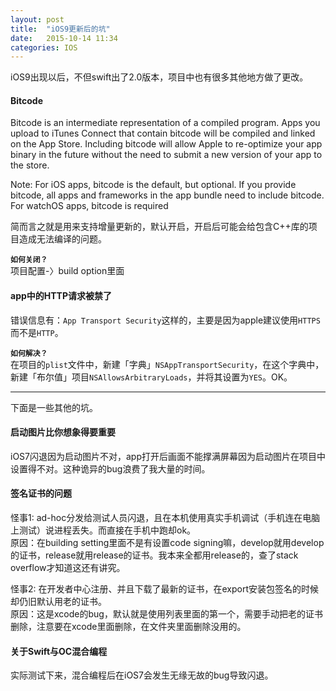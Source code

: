 ```yaml
---     
layout: post     
title:  "iOS9更新后的坑"    
date:   2015-10-14 11:34     
categories: IOS     
---     
```


iOS9出现以后，不但swift出了2.0版本，项目中也有很多其他地方做了更改。     
   
#### Bitcode      
Bitcode is an intermediate representation of a compiled program. Apps you upload to iTunes Connect that contain bitcode will be compiled and linked on the App Store. Including bitcode will allow Apple to re-optimize your app binary in the future without the need to submit a new version of your app to the store.     

Note: For iOS apps, bitcode is the default, but optional. If you provide bitcode, all apps and frameworks in the app bundle need to include bitcode. For watchOS apps, bitcode is required     

简而言之就是用来支持增量更新的，默认开启，开启后可能会给包含C++库的项目造成无法编译的问题。     

**`如何关闭？`**     
项目配置-〉build option里面     

#### app中的HTTP请求被禁了     
错误信息有：`App Transport Security`这样的，主要是因为apple建议使用`HTTPS`而不是`HTTP`。     

**`如何解决？`**     
在项目的`plist`文件中，新建「字典」`NSAppTransportSecurity`，在这个字典中，新建「布尔值」项目`NSAllowsArbitraryLoads`，并将其设置为`YES`。OK。     


---     

下面是一些其他的坑。     

#### 启动图片比你想象得要重要     
iOS7闪退因为启动图片不对，app打开后画面不能撑满屏幕因为启动图片在项目中设置得不对。这种诡异的bug浪费了我大量的时间。     


#### 签名证书的问题     
怪事1: ad-hoc分发给测试人员闪退，且在本机使用真实手机调试（手机连在电脑上测试）说进程丢失。而直接在手机中跑却ok。     
原因：在building setting里面不是有设置code signing嘛，develop就用develop的证书，release就用release的证书。我本来全都用release的，查了stack overflow才知道这还有讲究。     

怪事2: 在开发者中心注册、并且下载了最新的证书，在export安装包签名的时候却仍旧默认用老的证书。     
原因：这是xcode的bug，默认就是使用列表里面的第一个，需要手动把老的证书删除，注意要在xcode里面删除，在文件夹里面删除没用的。     


#### 关于Swift与OC混合编程
实际测试下来，混合编程后在iOS7会发生无缘无故的bug导致闪退。
